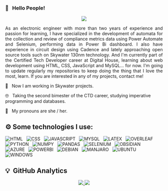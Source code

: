 ### 👋 &nbsp;&nbsp;Hello People! 
<p align="center">
  <img src="https://i.imgur.com/a9rUQ3a.png">
</p>

<p align="justify">
  As an electronic engineer with more than two years of experience and passion for learning, I have specialized in the development of automata for the collection and review of compliance metrics data using Power Automate and Selenium, performing data in Power Bi dashboard. I also have experience in circuit design using Cadence and lately approaching open source tools such on Skywater 130nm technology. And I'm currently part of the Certified Tech Developer career at Digital House, learning about web development using HTML, CSS, JavaScript and MySQL... for now. I'm going to update regularly my repositories to keep doing the thing that I love the most, learn. If you are interested in any of my projects, contact me!
  
🌱 &nbsp;&nbsp;Now I am working in Skywater projects.

🤓 &nbsp;&nbsp;Taking the second bimester of the CTD career, studying imperative programming and databases.

🌈 &nbsp;&nbsp;My pronouns are she / her.
</p>

## ⚙️ Some technologies I use:
  <p align="left">
    <img src="https://img.shields.io/badge/HTML5-E34F26?style=for-the-badge&logo=html5&logoColor=white" alt="HTML"/>&nbsp;&nbsp;
    <img src="https://img.shields.io/badge/CSS3-1572B6?style=for-the-badge&logo=css3&logoColor=white" alt="CSS"/>&nbsp;&nbsp;
    <img src="https://img.shields.io/badge/JavaScript-F7DF1E?style=for-the-badge&logo=javascript&logoColor=black" alt="JAVASCRIPT"/>&nbsp;&nbsp;
    <img src="https://img.shields.io/badge/MySQL-005C84?style=for-the-badge&logo=mysql&logoColor=white" alt="MYSQL"/>&nbsp;&nbsp;
    <img src="https://img.shields.io/badge/LaTeX-47A141?style=for-the-badge&logo=LaTeX&logoColor=white" alt="LATEX"/>&nbsp;&nbsp;
    <img src="https://img.shields.io/badge/Overleaf-47A141?style=for-the-badge&logo=Overleaf&logoColor=white" alt="OVERLEAF"/>&nbsp;&nbsp;
    <img src="https://img.shields.io/badge/Python-3776AB?style=for-the-badge&logo=python&logoColor=white" alt="PYTHON"/>&nbsp;&nbsp;
    <img src="https://img.shields.io/badge/Numpy-777BB4?style=for-the-badge&logo=numpy&logoColor=white" alt="NUMPY"/>&nbsp;&nbsp;
    <img src="https://img.shields.io/badge/Pandas-2C2D72?style=for-the-badge&logo=pandas&logoColor=white" alt="PANDAS"/>&nbsp;&nbsp;
    <img src="https://img.shields.io/badge/Selenium-43B02A?style=for-the-badge&logo=Selenium&logoColor=white" alt="SELENIUM"/>&nbsp;&nbsp;
    <img src="https://img.shields.io/badge/Obsidian-483699?style=for-the-badge&logo=Obsidian&logoColor=white" alt="OBSIDIAN"/>&nbsp;&nbsp;
    <img src="https://img.shields.io/badge/microsoft%20azure-0089D6?style=for-the-badge&logo=microsoft-azure&logoColor=white" alt="AZURE"/>&nbsp;&nbsp;
    <img src="https://img.shields.io/badge/PowerBI-F2C811?style=for-the-badge&logo=Power%20BI&logoColor=white" alt="POWERBI"/>&nbsp;&nbsp;
    <img src="https://img.shields.io/badge/Debian-A81D33?style=for-the-badge&logo=debian&logoColor=white" alt="DEBIAN"/>&nbsp;&nbsp;
    <img src="https://img.shields.io/badge/manjaro-35BF5C?style=for-the-badge&logo=manjaro&logoColor=white" alt="MANJARO"/>&nbsp;&nbsp;
    <img src="https://img.shields.io/badge/Ubuntu-E95420?style=for-the-badge&logo=ubuntu&logoColor=white" alt="UBUNTU"/>&nbsp;&nbsp;
    <img src="https://img.shields.io/badge/Windows-0078D6?style=for-the-badge&logo=windows&logoColor=white" alt="WINDOWS"/>&nbsp;&nbsp;
  </p>

## 💡 &nbsp;GitHub Analytics
<p align="center">
  <a href="https://github.com/laurasmendozad">
    <img src="https://github-readme-stats.vercel.app/api/top-langs/?username=laurasmendozad&layout=compact&theme=midnight-purple"/>
    <img src="https://github-readme-stats-git-masterrstaa-rickstaa.vercel.app/api?username=laurasmendozad&theme=midnight-purple"/>
  </a>
</p>
